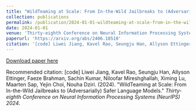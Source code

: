 ```yaml
---
title: "WildTeaming at Scale: From In-the-Wild Jailbreaks to (Adversarially) Safer Language Models"
collection: publications
permalink: /publication/2024-01-01-wildteaming-at-scale-from-in-the-wild-jailbreaks-to-adversarially-safer-language-models
date: 2024-01-01
venue: 'Thirty-eighth Conference on Neural Information Processing Systems (NeurIPS) 2024'
paperurl: 'https://arxiv.org/abs/2406.18510'
citation: '[code] Liwei Jiang, Kavel Rao, Seungju Han, Allyson Ettinger, Faeze Brahman, Sachin Kumar, Niloofar Mireshghallah, Ximing Lu, Maarten Sap, Yejin Choi, Nouha Dziri. (2024). &quot;WildTeaming at Scale: From In-the-Wild Jailbreaks to (Adversarially) Safer Language Models.&quot; <i>Thirty-eighth Conference on Neural Information Processing Systems (NeurIPS) 2024</i>.'
---
```


<a href='https://arxiv.org/abs/2406.18510'>Download paper here</a>

Recommended citation: [code] Liwei Jiang, Kavel Rao, Seungju Han, Allyson Ettinger, Faeze Brahman, Sachin Kumar, Niloofar Mireshghallah, Ximing Lu, Maarten Sap, Yejin Choi, Nouha Dziri. (2024). "WildTeaming at Scale: From In-the-Wild Jailbreaks to (Adversarially) Safer Language Models." <i>Thirty-eighth Conference on Neural Information Processing Systems (NeurIPS) 2024</i>.